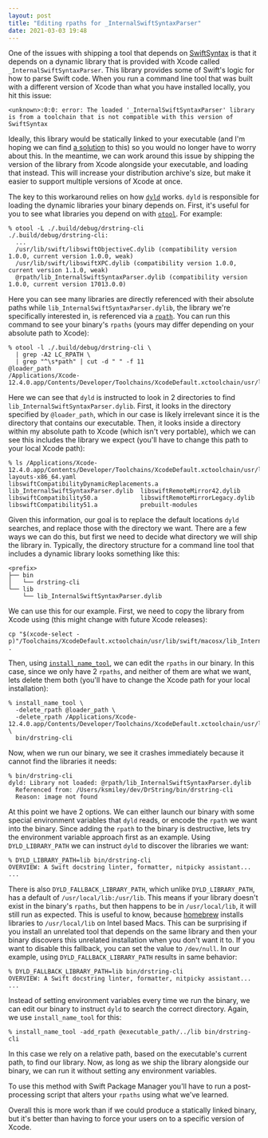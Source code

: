 ```yaml
---
layout: post
title: "Editing rpaths for _InternalSwiftSyntaxParser"
date: 2021-03-03 19:48
---
```


One of the issues with shipping a tool that depends on
[SwiftSyntax](https://github.com/apple/swift-syntax) is that it depends
on a dynamic library that is provided with Xcode called
`_InternalSwiftSyntaxParser`. This library provides some of Swift's
logic for how to parse Swift code. When you run a command line tool that
was built with a different version of Xcode than what you have installed
locally, you hit this issue:

```
<unknown>:0:0: error: The loaded '_InternalSwiftSyntaxParser' library is from a toolchain that is not compatible with this version of SwiftSyntax
```

Ideally, this library would be statically linked to your executable (and
I'm hoping we can find [a
solution](https://github.com/apple/swift/pull/36151) to this) so you
would no longer have to worry about this. In the meantime, we can work
around this issue by shipping the version of the library from Xcode
alongside your executable, and loading that instead. This will increase
your distribution archive's size, but make it easier to support multiple
versions of Xcode at once.

The key to this workaround relies on how
[`dyld`](https://keith.github.io/xcode-man-pages/dyld.1.html) works.
`dyld` is responsible for loading the dynamic libraries your binary
depends on. First, it's useful for you to see what libraries you depend
on with
[`otool`](https://keith.github.io/xcode-man-pages/llvm-otool.1.html).
For example:

```
% otool -L ./.build/debug/drstring-cli
./.build/debug/drstring-cli:
  ...
  /usr/lib/swift/libswiftObjectiveC.dylib (compatibility version 1.0.0, current version 1.0.0, weak)
  /usr/lib/swift/libswiftXPC.dylib (compatibility version 1.0.0, current version 1.1.0, weak)
  @rpath/lib_InternalSwiftSyntaxParser.dylib (compatibility version 1.0.0, current version 17013.0.0)
```

Here you can see many libraries are directly referenced with their
absolute paths while `lib_InternalSwiftSyntaxParser.dylib`, the library
we're specifically interested in, is referenced via a
[`rpath`](https://en.wikipedia.org/wiki/Rpath). You can run this command
to see your binary's `rpaths` (yours may differ depending on your
absolute path to Xcode):

```
% otool -l ./.build/debug/drstring-cli \
  | grep -A2 LC_RPATH \
  | grep "^\s*path" | cut -d " " -f 11
@loader_path
/Applications/Xcode-12.4.0.app/Contents/Developer/Toolchains/XcodeDefault.xctoolchain/usr/lib/swift/macosx
```

Here we can see that `dyld` is instructed to look in 2 directories to
find `lib_InternalSwiftSyntaxParser.dylib`. First, it looks in the
directory specified by `@loader_path`, which in our case is likely
irrelevant since it is the directory that contains our executable. Then,
it looks inside a directory within my absolute path to Xcode (which
isn't very portable), which we can see this includes the library we
expect (you'll have to change this path to your local Xcode path):

```
% ls /Applications/Xcode-12.4.0.app/Contents/Developer/Toolchains/XcodeDefault.xctoolchain/usr/lib/swift/macosx
layouts-x86_64.yaml                  libswiftCompatibilityDynamicReplacements.a
lib_InternalSwiftSyntaxParser.dylib  libswiftRemoteMirror42.dylib
libswiftCompatibility50.a            libswiftRemoteMirrorLegacy.dylib
libswiftCompatibility51.a            prebuilt-modules
```

Given this information, our goal is to replace the default locations
`dyld` searches, and replace those with the directory we want. There are
a few ways we can do this, but first we need to decide what directory we
will ship the library in. Typically, the directory structure for a
command line tool that includes a dynamic library looks something
like this:

```
<prefix>
├── bin
│   └── drstring-cli
└── lib
    └── lib_InternalSwiftSyntaxParser.dylib
```

We can use this for our example. First, we need to copy the library
from Xcode using (this might change with future Xcode releases):


```
cp "$(xcode-select -p)"/Toolchains/XcodeDefault.xctoolchain/usr/lib/swift/macosx/lib_InternalSwiftSyntaxParser.dylib .
```

Then, using
[`install_name_tool`](https://keith.github.io/xcode-man-pages/install_name_tool.1.html),
we can edit the `rpaths` in our binary. In this case, since we only have
2 `rpaths`, and neither of them are what we want, lets delete them both
(you'll have to change the Xcode path for your local installation):

```
% install_name_tool \
  -delete_rpath @loader_path \
  -delete_rpath /Applications/Xcode-12.4.0.app/Contents/Developer/Toolchains/XcodeDefault.xctoolchain/usr/lib/swift/macosx \
  bin/drstring-cli
```

Now, when we run our binary, we see it crashes immediately because it
cannot find  the libraries it needs:

```
% bin/drstring-cli
dyld: Library not loaded: @rpath/lib_InternalSwiftSyntaxParser.dylib
  Referenced from: /Users/ksmiley/dev/DrString/bin/drstring-cli
  Reason: image not found
```

At this point we have 2 options. We can either launch our binary with
some special environment variables that `dyld` reads, or encode the
`rpath` we want into the binary. Since adding the `rpath` to the binary
is destructive, lets try the environment variable approach first as an
example. Using `DYLD_LIBRARY_PATH` we can instruct `dyld` to discover
the libraries we want:

```
% DYLD_LIBRARY_PATH=lib bin/drstring-cli
OVERVIEW: A Swift docstring linter, formatter, nitpicky assistant...
...
```

There is also `DYLD_FALLBACK_LIBRARY_PATH`, which unlike
`DYLD_LIBRARY_PATH`, has a default of `/usr/local/lib:/usr/lib`. This
means if your library doesn't exist in the binary's `rpaths`, but then
happens to be in `/usr/local/lib`, it will still run as expected. This
is useful to know, because [homebrew](https://brew.sh/) installs
libraries to `/usr/local/lib` on Intel based Macs. This can be
surprising if you install an unrelated tool that depends on the same
library and then your binary discovers this unrelated installation when
you don't want it to. If you want to disable this fallback, you can set
the value to `/dev/null`. In our example, using
`DYLD_FALLBACK_LIBRARY_PATH` results in same behavior:

```
% DYLD_FALLBACK_LIBRARY_PATH=lib bin/drstring-cli
OVERVIEW: A Swift docstring linter, formatter, nitpicky assistant...
...
```

Instead of setting environment variables every time we run the binary,
we can edit our binary to instruct `dyld` to search the correct
directory. Again, we use `install_name_tool` for this:

```
% install_name_tool -add_rpath @executable_path/../lib bin/drstring-cli
```

In this case we rely on a relative path, based on the executable's
current path, to find our library. Now, as long as we ship the library
alongside our binary, we can run it without setting any environment
variables.

To use this method with Swift Package Manager you'll have to run a
post-processing script that alters your `rpaths` using what we've
learned.

Overall this is more work than if we could produce a statically linked
binary, but it's better than having to force your users on to a specific
version of Xcode.
